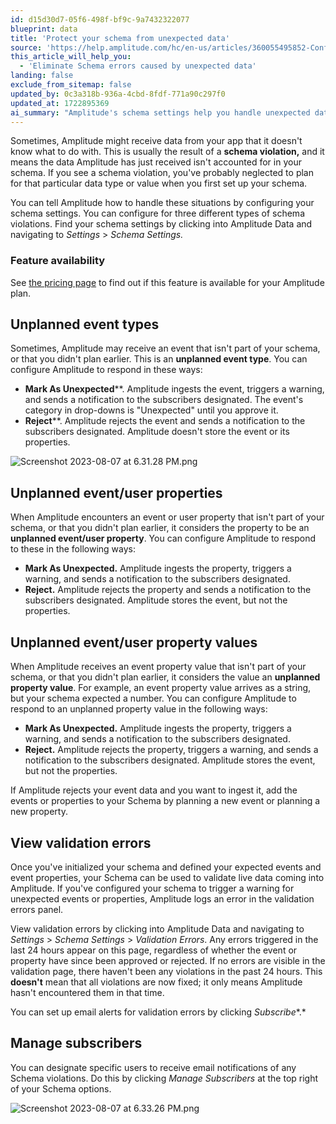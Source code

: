 ```yaml
---
id: d15d30d7-05f6-498f-bf9c-9a7432322077
blueprint: data
title: 'Protect your schema from unexpected data'
source: 'https://help.amplitude.com/hc/en-us/articles/360055495852-Configure-the-Schema-settings-to-handle-unexpected-data'
this_article_will_help_you:
  - 'Eliminate Schema errors caused by unexpected data'
landing: false
exclude_from_sitemap: false
updated_by: 0c3a318b-936a-4cbd-8fdf-771a90c297f0
updated_at: 1722895369
ai_summary: "Amplitude's schema settings help you handle unexpected data scenarios. If Amplitude encounters data not in your schema, like unplanned event types, properties, or values, you can configure responses like marking as unexpected or rejecting. You can manage these settings in Amplitude Data under Schema Settings. Validation errors show up here, and you can set email alerts for them. Designate users to receive notifications by managing subscribers. This feature's availability depends on your Amplitude plan."
---
```

Sometimes, Amplitude might receive data from your app that it doesn't know what to do with. This is usually the result of a **schema violation,** and it means the data Amplitude has just received isn't accounted for in your schema. If you see a schema violation, you've probably neglected to plan for that particular data type or value when you first set up your schema.

You can tell Amplitude how to handle these situations by configuring your schema settings. You can configure for three different types of schema violations. Find your schema settings by clicking into Amplitude Data and navigating to *Settings* > *Schema Settings.*

### Feature availability

See [the pricing page](https://amplitude.com/pricing) to find out if this feature is available for your Amplitude plan.

## Unplanned event types

Sometimes, Amplitude may receive an event that isn't part of your schema, or that you didn't plan earlier. This is an **unplanned event type**. You can configure Amplitude to respond in these ways: 

* **Mark As Unexpected****. Amplitude ingests the event, triggers a warning, and sends a notification to the subscribers designated. The event's category in drop-downs is "Unexpected" until you approve it.
* **Reject****. Amplitude rejects the event and sends a notification to the subscribers designated. Amplitude doesn't store the event or its properties.  
  
![Screenshot 2023-08-07 at 6.31.28 PM.png](/docs/output/img/data/screenshot-2023-08-07-at-6-31-28-pm-png.png)

## Unplanned event/user properties

When Amplitude encounters an event or user property that isn't part of your schema, or that you didn't plan earlier, it considers the property to be an **unplanned event/user property**. You can configure Amplitude to respond to these in the following ways: 

* **Mark As Unexpected.** Amplitude ingests the property, triggers a warning, and sends a notification to the subscribers designated.
* **Reject.** Amplitude rejects the property and sends a notification to the subscribers designated. Amplitude stores the event, but not the properties.

## Unplanned event/user property values

When Amplitude receives an event property value that isn't part of your schema, or that you didn't plan earlier, it considers the value an **unplanned property value**. For example, an event property value arrives as a string, but your schema expected a number. You can configure Amplitude to respond to an unplanned property value in the following ways:

* **Mark As Unexpected.** Amplitude ingests the property, triggers a warning, and sends a notification to the subscribers designated.
* **Reject.** Amplitude rejects the property, triggers a warning, and sends a notification to the subscribers designated. Amplitude stores the event, but not the properties.

If Amplitude rejects your event data and you want to ingest it, add the events or properties to your Schema by planning a new event or planning a new property.

## View validation errors

Once you've initialized your schema and defined your expected events and event properties, your Schema can be used to validate live data coming into Amplitude. If you've configured your schema to trigger a warning for unexpected events or properties, Amplitude logs an error in the validation errors panel. 

View validation errors by clicking into Amplitude Data and navigating to *Settings* > *Schema Settings* > *Validation Errors*. Any errors triggered in the last 24 hours appear on this page, regardless of whether the event or property have since been approved or rejected. If no errors are visible in the validation page, there haven't been any violations in the past 24 hours. This **doesn't** mean that all violations are now fixed; it only means Amplitude hasn't encountered them in that time.

You can set up email alerts for validation errors by clicking *Subscribe**.*

## Manage subscribers

You can designate specific users to receive email notifications of any Schema violations. Do this by clicking *Manage Subscribers* at the top right of your Schema options.

![Screenshot 2023-08-07 at 6.33.26 PM.png](/docs/output/img/data/screenshot-2023-08-07-at-6-33-26-pm-png.png)